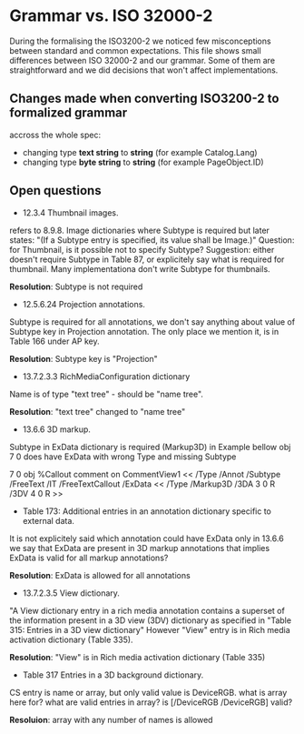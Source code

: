 # Grammar vs. ISO 32000-2
During the formalising the ISO3200-2 we noticed few misconceptions between standard and common expectations. 
This file shows small differences between ISO 32000-2 and our grammar. Some of them are straightforward and we did decisions that won't affect implementations.

## Changes made when converting ISO3200-2 to formalized grammar

accross the whole spec:
- changing type **text string** to **string**  (for example Catalog.Lang)
- changing type **byte string** to **string**  (for example  PageObject.ID)

## Open questions

- 12.3.4 Thumbnail images. 

refers to 8.9.8. Image dictionaries where Subtype is required but later states:  "(If a Subtype entry is specified, its value shall be Image.)"
Question: for Thumbnail, is it possible not to specify Subtype?
Suggestion: either doesn't require Subtype in Table 87, or explicitely say what is required for thumbnail. Many implementationa don't write Subtype for thumbnails. 

**Resolution**: Subtype is not required

- 12.5.6.24 Projection annotations. 

Subtype is required for all annotations, we don't say anything about value of Subtype key in Projection annotation. The only place we mention it, is in Table 166 under AP key. 

**Resolution**: Subtype key is "Projection"

- 13.7.2.3.3 RichMediaConfiguration dictionary  

Name is of type "text tree"  - should be "name tree". 

**Resolution**: "text tree" changed to "name tree"

- 13.6.6 3D markup. 

Subtype in ExData dictionary is required (Markup3D)
in Example bellow obj 7 0 does have ExData with wrong Type and missing Subtype 

  7 0 obj %Callout comment on CommentView1
  <<
    /Type /Annot
    /Subtype /FreeText
    /IT /FreeTextCallout
    /ExData <<
      /Type /Markup3D
      /3DA 3 0 R
      /3DV 4 0 R
    >>

- Table 173: Additional entries in an annotation dictionary specific to external data. 

It is not explicitely said which annotation could have ExData only in 13.6.6 we say that ExData are present in 3D markup annotations that implies ExData is valid for all markup annotations?  

**Resolution**: ExData is allowed for all annotations

- 13.7.2.3.5 View dictionary. 

"A View dictionary entry in a rich media annotation contains a superset of the information present in a 3D view (3DV) dictionary as specified in "Table 315: Entries in a 3D view
dictionary" However "View" entry is in Rich media activation dictionary (Table 335). 

**Resolution**: "View" is in Rich media activation dictionary (Table 335)

- Table 317 Entries in a 3D background dictionary. 

CS entry is name or array, but only valid value is DeviceRGB. what is array here for? what are valid entries in array? is [/DeviceRGB /DeviceRGB] valid?  

**Resoluion**: array with any number of names is allowed
